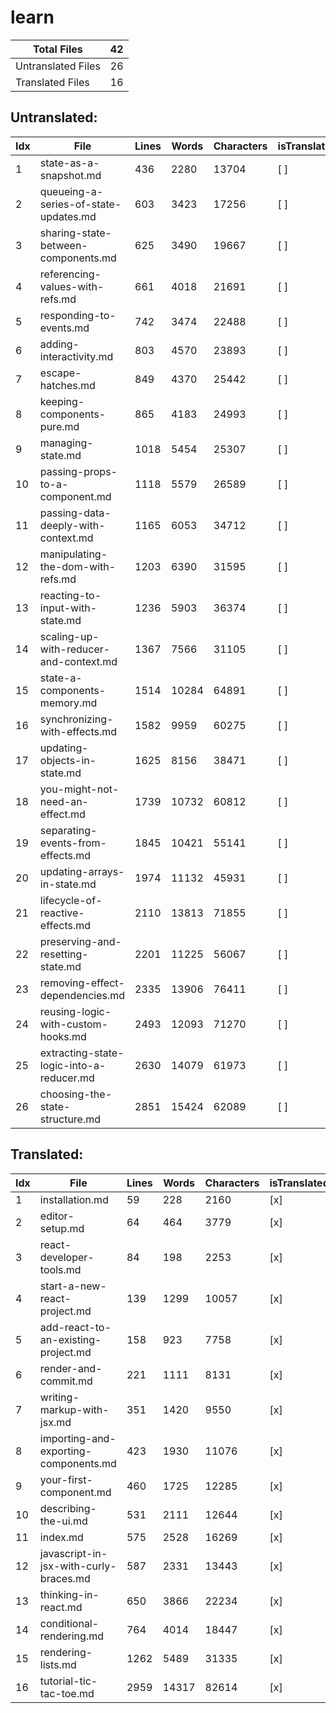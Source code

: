 # learn
| Total Files | 42 |
| ----------- | -------------- |
| Untranslated Files | 26 |
| Translated Files | 16 |

## Untranslated:
| Idx | File | Lines | Words | Characters | isTranslated |
| --- | ---- | ----- | ----- | ---------- | ------------ |
| 1 | state-as-a-snapshot.md | 436 | 2280 | 13704 | [ ] |
| 2 | queueing-a-series-of-state-updates.md | 603 | 3423 | 17256 | [ ] |
| 3 | sharing-state-between-components.md | 625 | 3490 | 19667 | [ ] |
| 4 | referencing-values-with-refs.md | 661 | 4018 | 21691 | [ ] |
| 5 | responding-to-events.md | 742 | 3474 | 22488 | [ ] |
| 6 | adding-interactivity.md | 803 | 4570 | 23893 | [ ] |
| 7 | escape-hatches.md | 849 | 4370 | 25442 | [ ] |
| 8 | keeping-components-pure.md | 865 | 4183 | 24993 | [ ] |
| 9 | managing-state.md | 1018 | 5454 | 25307 | [ ] |
| 10 | passing-props-to-a-component.md | 1118 | 5579 | 26589 | [ ] |
| 11 | passing-data-deeply-with-context.md | 1165 | 6053 | 34712 | [ ] |
| 12 | manipulating-the-dom-with-refs.md | 1203 | 6390 | 31595 | [ ] |
| 13 | reacting-to-input-with-state.md | 1236 | 5903 | 36374 | [ ] |
| 14 | scaling-up-with-reducer-and-context.md | 1367 | 7566 | 31105 | [ ] |
| 15 | state-a-components-memory.md | 1514 | 10284 | 64891 | [ ] |
| 16 | synchronizing-with-effects.md | 1582 | 9959 | 60275 | [ ] |
| 17 | updating-objects-in-state.md | 1625 | 8156 | 38471 | [ ] |
| 18 | you-might-not-need-an-effect.md | 1739 | 10732 | 60812 | [ ] |
| 19 | separating-events-from-effects.md | 1845 | 10421 | 55141 | [ ] |
| 20 | updating-arrays-in-state.md | 1974 | 11132 | 45931 | [ ] |
| 21 | lifecycle-of-reactive-effects.md | 2110 | 13813 | 71855 | [ ] |
| 22 | preserving-and-resetting-state.md | 2201 | 11225 | 56067 | [ ] |
| 23 | removing-effect-dependencies.md | 2335 | 13906 | 76411 | [ ] |
| 24 | reusing-logic-with-custom-hooks.md | 2493 | 12093 | 71270 | [ ] |
| 25 | extracting-state-logic-into-a-reducer.md | 2630 | 14079 | 61973 | [ ] |
| 26 | choosing-the-state-structure.md | 2851 | 15424 | 62089 | [ ] |


## Translated:
| Idx | File | Lines | Words | Characters | isTranslated |
| --- | ---- | ----- | ----- | ---------- | ------------ |
| 1 | installation.md | 59 | 228 | 2160 | [x] |
| 2 | editor-setup.md | 64 | 464 | 3779 | [x] |
| 3 | react-developer-tools.md | 84 | 198 | 2253 | [x] |
| 4 | start-a-new-react-project.md | 139 | 1299 | 10057 | [x] |
| 5 | add-react-to-an-existing-project.md | 158 | 923 | 7758 | [x] |
| 6 | render-and-commit.md | 221 | 1111 | 8131 | [x] |
| 7 | writing-markup-with-jsx.md | 351 | 1420 | 9550 | [x] |
| 8 | importing-and-exporting-components.md | 423 | 1930 | 11076 | [x] |
| 9 | your-first-component.md | 460 | 1725 | 12285 | [x] |
| 10 | describing-the-ui.md | 531 | 2111 | 12644 | [x] |
| 11 | index.md | 575 | 2528 | 16269 | [x] |
| 12 | javascript-in-jsx-with-curly-braces.md | 587 | 2331 | 13443 | [x] |
| 13 | thinking-in-react.md | 650 | 3866 | 22234 | [x] |
| 14 | conditional-rendering.md | 764 | 4014 | 18447 | [x] |
| 15 | rendering-lists.md | 1262 | 5489 | 31335 | [x] |
| 16 | tutorial-tic-tac-toe.md | 2959 | 14317 | 82614 | [x] |
